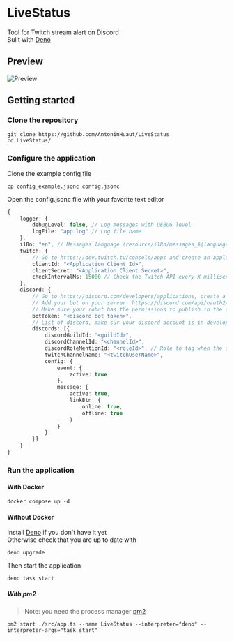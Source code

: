 # LiveStatus

Tool for Twitch stream alert on Discord\
Built with [Deno](https://deno.land)

## Preview

![Preview](https://i.imgur.com/lSUs1b9.png)

## Getting started

### Clone the repository

```console
git clone https://github.com/AntoninHuaut/LiveStatus
cd LiveStatus/
```

### Configure the application

Clone the example config file

```console
cp config_example.jsonc config.jsonc
```

Open the config.jsonc file with your favorite text editor

```typescript
{
    logger: {
        debugLevel: false, // Log messages with DEBUG level                     
        logFile: "app.log" // Log file name
    },
    i18n: "en", // Messages language (resource/i18n/messages_${language}.json). The language must exist in this list: https://github.com/iamkun/dayjs/tree/dev/src/locale
    twitch: {
        // Go to https://dev.twitch.tv/console/apps and create an application (You can put http://localhost/ in OAuth redirection URL)
        clientId: "<Application Client Id>",
        clientSecret: "<Application Client Secret>",
        checkIntervalMs: 15000 // Check the Twitch API every X milliseconds, too low a value may result in the app being banned.
    },
    discord: {
        // Go to https://discord.com/developers/applications, create a bot application
        // Add your bot on your server: https://discord.com/api/oauth2/authorize?client_id=<Insert your bot Application ID here>&permissions=8590445568&scope=bot 
        // Make sure your robot has the permissions to publish in the channel
        botToken: "<discord bot token>",
        // List of discord, make sur your discord account is in developer mode to easily copy guildId/channelId/roleId (Settings -> Advanced -> Developer mode)
        discords: [{
            discordGuildId: "<guildId>",
            discordChannelId: "<channelId>",
            discordRoleMentionId: "<roleId>", // Role to tag when the stream is live, empty to disable
            twitchChannelName: "<twitchUserName>",
            config: {
                event: {
                    active: true
                },
                message: {
                    active: true,
                    linkBtn: {
                        online: true,
                        offline: true
                    }
                }
            }
        }]
    }
}
```

### Run the application

#### With Docker

```console
docker compose up -d
```

#### Without Docker

Install [Deno](https://deno.land/#installation) if you don't have it yet\
Otherwise check that you are up to date with

```console
deno upgrade
```

Then start the application

```console
deno task start
```

##### With pm2

> Note: you need the process manager [pm2](https://pm2.keymetrics.io/)

```console
pm2 start ./src/app.ts --name LiveStatus --interpreter="deno" --interpreter-args="task start"
```
